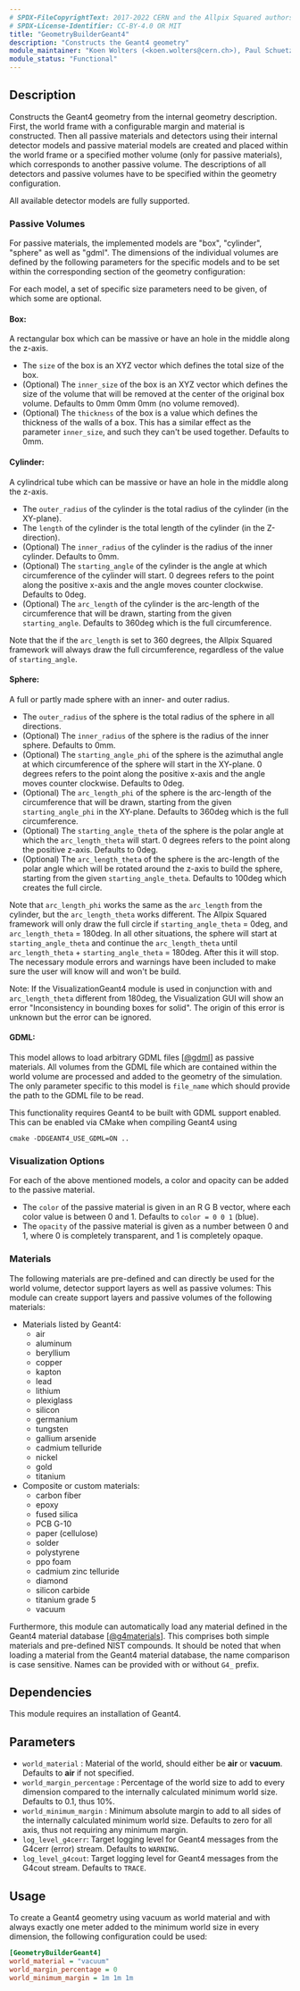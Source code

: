 ```yaml
---
# SPDX-FileCopyrightText: 2017-2022 CERN and the Allpix Squared authors
# SPDX-License-Identifier: CC-BY-4.0 OR MIT
title: "GeometryBuilderGeant4"
description: "Constructs the Geant4 geometry"
module_maintainer: "Koen Wolters (<koen.wolters@cern.ch>), Paul Schuetze (<paul.schuetze@desy.de>)"
module_status: "Functional"
---
```


## Description
Constructs the Geant4 geometry from the internal geometry description.
First, the world frame with a configurable margin and material is constructed.
Then all passive materials and detectors using their internal detector models and passive material models are created and placed within the world frame or a specified mother volume (only for passive materials), which corresponds to another passive volume.
The descriptions of all detectors and passive volumes have to be specified within the geometry configuration.

All available detector models are fully supported.

### Passive Volumes

For passive materials, the implemented models are "box", "cylinder", "sphere" as well as "gdml".
The dimensions of the individual volumes are defined by the following parameters for the specific models and to be set within the corresponding section of the geometry configuration:

For each model, a set of specific size parameters need to be given, of which some are optional.

#### Box:
A rectangular box which can be massive or have an hole in the middle along the z-axis.

* The `size` of the box is an XYZ vector which defines the total size of the box.
* (Optional) The `inner_size` of the box is an XYZ vector which defines the size of the volume that will be removed at the center of the original box volume. Defaults to 0mm 0mm 0mm (no volume removed).
* (Optional) The `thickness` of the box is a value which defines the thickness of the walls of a box. This has a similar effect as the parameter `inner_size`, and such they can't be used together. Defaults to 0mm.

#### Cylinder:
A cylindrical tube which can be massive or have an hole in the middle along the z-axis.

* The `outer_radius` of the cylinder is the total radius of the cylinder (in the XY-plane).
* The `length` of the cylinder is the total length of the cylinder (in the Z-direction).
* (Optional) The `inner_radius` of the cylinder is the radius of the inner cylinder. Defaults to 0mm.
* (Optional) The `starting_angle` of the cylinder is the angle at which circumference of the cylinder will start. 0 degrees refers to the point along the positive x-axis and the angle moves counter clockwise. Defaults to 0deg.
* (Optional) The `arc_length` of the cylinder is the arc-length of the circumference that will be drawn, starting from the given `starting_angle`. Defaults to 360deg which is the full circumference.

Note that the if the `arc_length` is set to 360 degrees, the Allpix Squared framework will always draw the full circumference, regardless of the value of `starting_angle`.

#### Sphere:
A full or partly made sphere with an inner- and outer radius.

* The `outer_radius` of the sphere is the total radius of the sphere in all directions.
* (Optional) The `inner_radius` of the sphere is the radius of the inner sphere. Defaults to 0mm.
* (Optional) The `starting_angle_phi` of the sphere is the azimuthal angle at which circumference of the sphere will start in the XY-plane. 0 degrees refers to the point along the positive x-axis and the angle moves counter clockwise. Defaults to 0deg.
* (Optional) The `arc_length_phi` of the sphere is the arc-length of the circumference that will be drawn, starting from the given `starting_angle_phi` in the XY-plane. Defaults to 360deg which is the full circumference.
* (Optional) The `starting_angle_theta` of the sphere is the polar angle at which the `arc_length_theta` will start. 0 degrees refers to the point along the positive z-axis. Defaults to 0deg.
* (Optional) The `arc_length_theta` of the sphere is the arc-length of the polar angle which will be rotated around the z-axis to build the sphere, starting from the given `starting_angle_theta`. Defaults to 100deg which creates the full circle.

Note that `arc_length_phi` works the same as the `arc_length` from the cylinder, but the `arc_length_theta` works different.
The Allpix Squared framework will only draw the full circle if `starting_angle_theta` = 0deg, and `arc_length_theta` = 180deg.
In all other situations, the sphere will start at `starting_angle_theta` and continue the `arc_length_theta` until `arc_length_theta` + `starting_angle_theta` = 180deg. After this it will stop.
The necessary module errors and warnings have been included to make sure the user will know will and won't be build.

Note: If the VisualizationGeant4 module is used in conjunction with and `arc_length_theta` different from 180deg, the Visualization GUI will show an error "Inconsistency in bounding boxes for solid". The origin of this error is unknown but the error can be ignored.

#### GDML:
This model allows to load arbitrary GDML files \[[@gdml]\] as passive materials. All volumes from the GDML file which are contained within the world volume are processed and added to the geometry of the simulation.
The only parameter specific to this model is `file_name` which should provide the path to the GDML file to be read.

This functionality requires Geant4 to be built with GDML support enabled. This can be enabled via CMake when compiling Geant4 using

```
cmake -DDGEANT4_USE_GDML=ON ..
```

### Visualization Options

For each of the above mentioned models, a color and opacity can be added to the passive material.

* The `color` of the passive material is given in an R G B vector, where each color value is between 0 and 1. Defaults to `color = 0 0 1` (blue).
* The `opacity` of the passive material is given as a number between 0 and 1, where 0 is completely transparent, and 1 is completely opaque.


### Materials

The following materials are pre-defined and can directly be used for the world volume, detector support layers as well as passive volumes:
This module can create support layers and passive volumes of the following materials:

* Materials listed by Geant4:
    * air
    * aluminum
    * beryllium
    * copper
    * kapton
    * lead
    * lithium
    * plexiglass
    * silicon
    * germanium
    * tungsten
    * gallium arsenide
    * cadmium telluride
    * nickel
    * gold
    * titanium
* Composite or custom materials:
    * carbon fiber
    * epoxy
    * fused silica
    * PCB G-10
    * paper (cellulose)
    * solder
    * polystyrene
    * ppo foam
    * cadmium zinc telluride
    * diamond
    * silicon carbide
    * titanium grade 5
    * vacuum

Furthermore, this module can automatically load any material defined in the Geant4 material database \[[@g4materials]\]. This comprises both simple materials and pre-defined NIST compounds.
It should be noted that when loading a material from the Geant4 material database, the name comparison is case sensitive. Names can be provided with or without `G4_` prefix.

## Dependencies

This module requires an installation of Geant4.

## Parameters
* `world_material` : Material of the world, should either be **air** or **vacuum**. Defaults to **air** if not specified.
* `world_margin_percentage` : Percentage of the world size to add to every dimension compared to the internally calculated minimum world size. Defaults to 0.1, thus 10%.
* `world_minimum_margin` : Minimum absolute margin to add to all sides of the internally calculated minimum world size. Defaults to zero for all axis, thus not requiring any minimum margin.
* `log_level_g4cerr`: Target logging level for Geant4 messages from the G4cerr (error) stream. Defaults to `WARNING`.
* `log_level_g4cout`: Target logging level for Geant4 messages from the G4cout stream. Defaults to `TRACE`.

## Usage
To create a Geant4 geometry using vacuum as world material and with always exactly one meter added to the minimum world size in every dimension, the following configuration could be used:

```ini
[GeometryBuilderGeant4]
world_material = "vacuum"
world_margin_percentage = 0
world_minimum_margin = 1m 1m 1m
```

[@g4materials]: https://geant4-userdoc.web.cern.ch/UsersGuides/ForApplicationDeveloper/html/Appendix/materialNames.html
[@gdml]: https://gdml.web.cern.ch/GDML/
